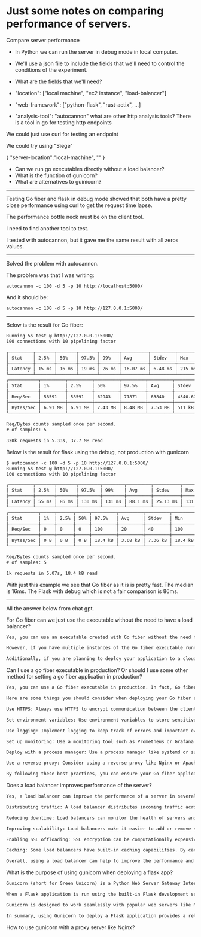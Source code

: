 # Just some notes on comparing performance of servers.

Compare server performance

- In Python we can run the server in debug mode in local computer.
- We'll use a json file to include the fields that we'll need to control the 
conditions of the experiment.
- What are the fields that we'll need?

- "location": ["local machine", "ec2 instance", "load-balancer"]
- "web-framework": ["python-flask", "rust-actix", ...]
- "analysis-tool": "autocannon"
what are other http analysis tools?
There is a tool in go for testing http endpoints

We could just use curl for testing an endpoint

We could try using "Siege"

{
    "server-location":"local-machine", 
    "" 
}

- Can we run go executables directly without a load balancer?
- What is the function of gunicorn?
- What are alternatives to guinicorn?

---

Testing Go fiber and flask in debug mode showed that both have a pretty close
performance using curl to get the request time lapse.

The performance bottle neck must be on the client tool.

I need to find another tool to test.

I tested with autocannon, but it gave me the same result with all zeros values.

---

Solved the problem with autocannon.

The problem was that I was writing: 

`autocannon -c 100 -d 5 -p 10 http://localhost:5000/`

And it should be:

`autocannon -c 100 -d 5 -p 10 http://127.0.0.1:5000/`

---

Below is the result for Go fiber:

```txt
Running 5s test @ http://127.0.0.1:5000/ 
100 connections with 10 pipelining factor

┌─────────┬───────┬───────┬───────┬───────┬──────────┬─────────┬────────┐
│ Stat    │ 2.5%  │ 50%   │ 97.5% │ 99%   │ Avg      │ Stdev   │ Max    │
├─────────┼───────┼───────┼───────┼───────┼──────────┼─────────┼────────┤
│ Latency │ 15 ms │ 16 ms │ 19 ms │ 26 ms │ 16.07 ms │ 6.48 ms │ 215 ms │
└─────────┴───────┴───────┴───────┴───────┴──────────┴─────────┴────────┘
┌───────────┬─────────┬─────────┬─────────┬─────────┬─────────┬─────────┬─────────┐
│ Stat      │ 1%      │ 2.5%    │ 50%     │ 97.5%   │ Avg     │ Stdev   │ Min     │
├───────────┼─────────┼─────────┼─────────┼─────────┼─────────┼─────────┼─────────┤
│ Req/Sec   │ 58591   │ 58591   │ 62943   │ 71871   │ 63840   │ 4340.67 │ 58560   │
├───────────┼─────────┼─────────┼─────────┼─────────┼─────────┼─────────┼─────────┤
│ Bytes/Sec │ 6.91 MB │ 6.91 MB │ 7.43 MB │ 8.48 MB │ 7.53 MB │ 511 kB  │ 6.91 MB │
└───────────┴─────────┴─────────┴─────────┴─────────┴─────────┴─────────┴─────────┘

Req/Bytes counts sampled once per second.
# of samples: 5

320k requests in 5.33s, 37.7 MB read 
```

Below is the result for flask using the debug, not production with gunicorn

```txt
$ autocannon -c 100 -d 5 -p 10 http://127.0.0.1:5000/
Running 5s test @ http://127.0.0.1:5000/
100 connections with 10 pipelining factor

┌─────────┬───────┬───────┬────────┬────────┬─────────┬──────────┬────────┐
│ Stat    │ 2.5%  │ 50%   │ 97.5%  │ 99%    │ Avg     │ Stdev    │ Max    │
├─────────┼───────┼───────┼────────┼────────┼─────────┼──────────┼────────┤
│ Latency │ 55 ms │ 86 ms │ 130 ms │ 131 ms │ 88.1 ms │ 25.13 ms │ 131 ms │
└─────────┴───────┴───────┴────────┴────────┴─────────┴──────────┴────────┘
┌───────────┬─────┬──────┬─────┬─────────┬─────────┬─────────┬─────────┐
│ Stat      │ 1%  │ 2.5% │ 50% │ 97.5%   │ Avg     │ Stdev   │ Min     │
├───────────┼─────┼──────┼─────┼─────────┼─────────┼─────────┼─────────┤
│ Req/Sec   │ 0   │ 0    │ 0   │ 100     │ 20      │ 40      │ 100     │
├───────────┼─────┼──────┼─────┼─────────┼─────────┼─────────┼─────────┤
│ Bytes/Sec │ 0 B │ 0 B  │ 0 B │ 18.4 kB │ 3.68 kB │ 7.36 kB │ 18.4 kB │
└───────────┴─────┴──────┴─────┴─────────┴─────────┴─────────┴─────────┘

Req/Bytes counts sampled once per second.
# of samples: 5

1k requests in 5.07s, 18.4 kB read
```

With just this example we see that Go fiber as it is is pretty fast.
The median is 16ms. The Flask with debug which is not a fair comparison
is 86ms.

---

All the answer below from chat gpt.

For Go fiber can we just use the executable without the need to have a
load balancer?

```txt
Yes, you can use an executable created with Go fiber without the need for a load balancer. Go fiber is a lightweight and fast web framework for Go language, and it is designed to be able to handle multiple requests simultaneously, making it suitable for high-performance applications.

However, if you have multiple instances of the Go fiber executable running on different machines, you may want to consider using a load balancer to distribute the incoming traffic evenly across those instances. This can help improve the overall performance and reliability of your application.

Additionally, if you are planning to deploy your application to a cloud provider such as AWS, GCP, or Azure, they typically provide load balancing services that you can use to distribute traffic to your application instances. In this case, you would not need to set up your own load balancer.
```

Can I use a go fiber executable in production? Or should I use some other method for setting a
go fiber application in production?

```txt
Yes, you can use a Go fiber executable in production. In fact, Go fiber is designed to be a production-ready web framework, and many companies use it in their production systems. However, there are some additional steps you should take to ensure your application is ready for production.

Here are some things you should consider when deploying your Go fiber application to production:

Use HTTPS: Always use HTTPS to encrypt communication between the client and server. You can use a tool like Let's Encrypt to get a free SSL/TLS certificate.

Set environment variables: Use environment variables to store sensitive information such as database credentials or API keys. Do not hardcode these values in your code.

Use logging: Implement logging to keep track of errors and important events in your application.

Set up monitoring: Use a monitoring tool such as Prometheus or Grafana to monitor the health of your application and the performance of your servers.

Deploy with a process manager: Use a process manager like systemd or supervisor to manage your application as a service, and ensure it automatically restarts in case of crashes or server reboots.

Use a reverse proxy: Consider using a reverse proxy like Nginx or Apache to handle load balancing, caching, and serving static files.

By following these best practices, you can ensure your Go fiber application is ready for production and can handle high traffic and load.
```

Does a load balancer improves performance of the server?

```txt
Yes, a load balancer can improve the performance of a server in several ways:

Distributing traffic: A load balancer distributes incoming traffic across multiple servers, allowing them to share the load. This can prevent any one server from becoming overloaded and can improve overall application performance and availability.

Reducing downtime: Load balancers can monitor the health of servers and automatically remove any that are not responding or are experiencing issues. This helps to reduce downtime and ensure that users can always access your application.

Improving scalability: Load balancers make it easier to add or remove servers as needed. This means you can quickly and easily scale your application to handle increased traffic or demand.

Enabling SSL offloading: SSL encryption can be computationally expensive for servers. A load balancer can offload SSL encryption to a separate device, freeing up server resources to focus on serving content and improving performance.

Caching: Some load balancers have built-in caching capabilities. By caching frequently accessed content, a load balancer can reduce the load on servers and improve performance for users.

Overall, using a load balancer can help to improve the performance and availability of your servers, making your application faster and more reliable for users.
```

What is the purpose of using gunicorn when deploying a flask app?

```txt
Gunicorn (short for Green Unicorn) is a Python Web Server Gateway Interface (WSGI) HTTP server that is commonly used to deploy Flask applications. The primary purpose of using Gunicorn is to provide a production-ready server that can handle concurrent requests from multiple clients efficiently and securely.

When a Flask application is run using the built-in Flask development server, it can only handle a single request at a time, which makes it unsuitable for production environments where multiple clients may be accessing the application simultaneously. Gunicorn solves this problem by creating multiple worker processes that can handle requests concurrently, while also providing features like graceful restarts and error handling.

Gunicorn is designed to work seamlessly with popular web servers like Nginx and Apache, allowing you to scale your Flask application horizontally across multiple servers if needed. Additionally, Gunicorn provides options to configure worker processes, threads, and other server parameters, giving you fine-grained control over the performance and behavior of your application.

In summary, using Gunicorn to deploy a Flask application provides a reliable, secure, and scalable solution for serving web applications in a production environment.
```

How to use gunicorn with a proxy server like Nginx?
